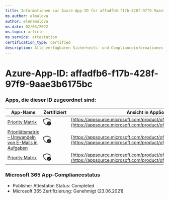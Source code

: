 ```yaml
---
title: Informationen zur Azure-App-ID für affadfb6-f17b-428f-97f9-9aae3b6175bc
ms.author: elmalova
author: elenamalova
ms.date: 02/03/2022
ms.topic: article
ms.service: attestation
certification_type: certified
description: Alle verfügbaren Sicherheits- und Complianceinformationen für affadfb6-f17b-428f-97f9-9aae3b6175bc.
---
```

# <a name="azure-app-id-affadfb6-f17b-428f-97f9-9aae3b6175bc"></a>Azure-App-ID: affadfb6-f17b-428f-97f9-9aae3b6175bc


### <a name="apps-associated-with-this-id"></a>Apps, die dieser ID zugeordnet sind:
| **App-Name** | **Zertifiziert** | **Ansicht in AppSource** |
|--------------|---------------|-----------------------|
| [Priority Matrix](https://docs.microsoft.com/microsoft-365-app-certification/forward/WA104382005) | <img alt="Certified application badge" src="../media/certified-badge.png" height="25" width="25" /> | [https://appsource.microsoft.com/product/office/WA104382005](https://appsource.microsoft.com/product/office/WA104382005) |
| [Prioritätsmatrix – Umwandeln von E-Mails in Aufgaben](https://docs.microsoft.com/microsoft-365-app-certification/forward/WA104381735) | <img alt="Certified application badge" src="../media/certified-badge.png" height="25" width="25" /> | [https://appsource.microsoft.com/product/office/WA104381735](https://appsource.microsoft.com/product/office/WA104381735) |
| [Priority Matrix](https://docs.microsoft.com/microsoft-365-app-certification/forward/appfluenceinc.m_pm_msft) | <img alt="Certified application badge" src="../media/certified-badge.png" height="25" width="25" /> | [https://appsource.microsoft.com/product/office/appfluenceinc.m_pm_msft](https://appsource.microsoft.com/product/office/appfluenceinc.m_pm_msft) |

### <a name="microsoft-365-app-compliance-status"></a>Microsoft 365 App-Compliancestatus
- Publisher Attestaton Status: Completed
- Microsoft 365 Zertifizierung: Genehmigt (23.06.2021)
